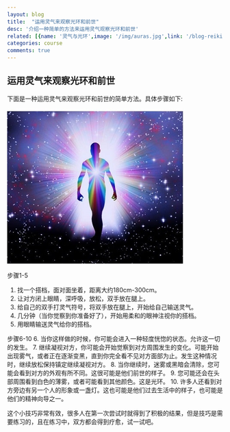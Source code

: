 ```yaml
---
layout: blog
title:  "运用灵气来观察光环和前世"
desc: '介绍一种简单的方法来运用灵气观察光环和前世'
related: [{name: '灵气与光环',image: '/img/auras.jpg',link: '/blog-reiki-auras'},{name: '灵气日常运用',image: '/img/life.jpg',link: '/blog-uses-of-reiki'},{name: '灵气21天冥想',image: '/img/meditation.jpg', link: '/blog-reiki-meditation'},{name: '灵气五戒',image: '/img/five-principles.jpg', link: '/blog-five-principle'}]
categories: course
comments: true
---
```


<h2>运用灵气来观察光环和前世</h2>
<p>下面是一种运用灵气来观察光环和前世的简单方法。具体步骤如下:</p>
<img src='/img/auras.jpg'/>

步骤1-5

1. 找一个搭档，面对面坐着，距离大约180cm-300cm。
2. 让对方闭上眼睛，深呼吸，放松，双手放在腿上。
3. 给自己的双手打灵气符号，将双手放在腿上，开始给自己输送灵气。
4. 几分钟（当你觉察到你准备好了），开始用柔和的眼神注视你的搭档。
5. 用眼睛输送灵气给你的搭档。

步骤6-10
6. 当你这样做的时候，你可能会进入一种轻度恍惚的状态。允许这一切的发生。
7. 继续凝视对方，你可能会开始觉察到对方周围发生的变化。可能开始出现雾气，或者正在逐渐变黑，直到你完全看不见对方面部为止。发生这种情况时，继续放松保持镇定继续凝视对方。
8. 当你继续时，迷雾或黑暗会清除，您可能会看到对方的外观有所不同。这很可能是他们前世的样子。
9. 您可能还会在头部周围看到白色的薄雾，或者可能看到其他颜色。这是光环。
10. 许多人还看到对方旁边有另一个人的形象或一盏灯。这也可能是他们过去生活中的样子，也可能是他们的精神向导之一。

这个小技巧非常有效，很多人在第一次尝试时就得到了积极的结果，但是技巧是需要练习的，且在练习中，双方都会得到疗愈，试一试吧。